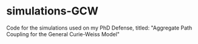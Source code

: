 # simulations-GCW

Code for the simulations used on my PhD Defense, titled:
"Aggregate Path Coupling for the General Curie-Weiss Model"
